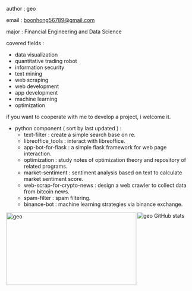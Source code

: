 author : geo

email : boonhong56789@gmail.com

major : Financial Engineering and Data Science

covered fields :

- data visualization
- quantitative trading robot
- information security
- text mining
- web scraping
- web development
- app development
- machine learning
- optimization

if you want to cooperate with me to develop a project, i welcome it.

- python component ( sort by last updated ) :
    - text-filter : create a simple search base on re.
    - libreoffice_tools : interact with libreoffice.
    - app-bot-for-flask : a simple flask framework for web page interaction.
    - optimization : study notes of optimization theory and repository of related programs.
    - market-sentiment : sentiment analysis based on text to calculate market sentiment score.
    - web-scrap-for-crypto-news : design a web crawler to collect data from bitcoin news.
    - spam-filter : spam filtering.
    - binance-bot : machine learning strategies via binance exchange.

    

    

   

    

    

    

<p><img align="left" width='350' height='195' src="https://github-readme-stats.vercel.app/api/top-langs/?username=geo-goo&layout=compact" alt="geo" /></p>

<img align='left'>![geo GitHub stats](https://github-readme-stats.vercel.app/api?username=geo-goo\&rank_icon=github)</img>
